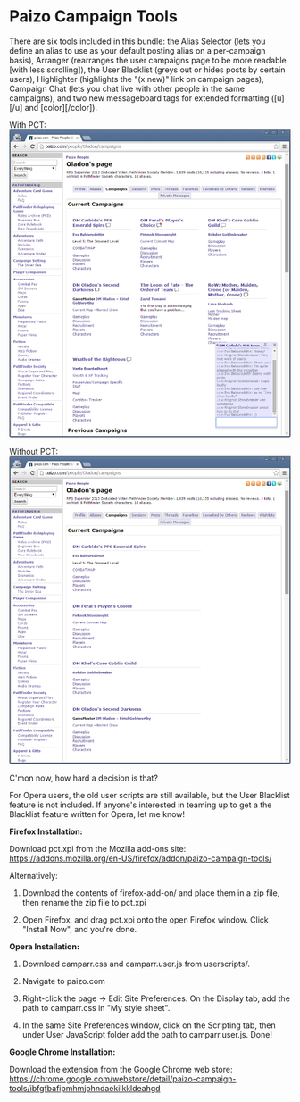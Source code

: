 Paizo Campaign Tools
====================

There are six tools included in this bundle: the Alias Selector (lets you 
define an alias to use as your default posting alias on a per-campaign basis),
Arranger (rearranges the user campaigns page to be more readable [with less 
scrolling]), the User Blacklist (greys out or hides posts by certain users), 
Highlighter (highlights the "(x new)" link on campaign pages), Campaign 
Chat (lets you chat live with other people in the same campaigns), and two
new messageboard tags for extended formatting ([u][/u] and [color][/color]).

With PCT: ![With this Extension](screenshots/with_pct.png)

Without PCT: ![Without this Extension](screenshots/without_pct.png)

C'mon now, how hard a decision is that?

For Opera users, the old user scripts are still available, but the User 
Blacklist feature is not included. If anyone's interested in teaming up 
to get a the Blacklist feature written for Opera, let me know!

**Firefox Installation:**

Download pct.xpi from the Mozilla add-ons site: 
https://addons.mozilla.org/en-US/firefox/addon/paizo-campaign-tools/

Alternatively:

1) Download the contents of firefox-add-on/ and place them in a zip file, 
   then rename the zip file to pct.xpi

2) Open Firefox, and drag pct.xpi onto the open Firefox window. Click 
   "Install Now", and you're done.


**Opera Installation:**

1) Download camparr.css and camparr.user.js from userscripts/.

1) Navigate to paizo.com

2) Right-click the page -> Edit Site Preferences. On the Display tab, add 
the path to camparr.css in "My style sheet".

3) In the same Site Preferences window, click on the Scripting tab, then 
under User JavaScript folder add the path to camparr.user.js. Done!


**Google Chrome Installation:**

Download the extension from the Google Chrome web store:
https://chrome.google.com/webstore/detail/paizo-campaign-tools/ibfgfbafipmhmjohndaekilkkldeahgd
